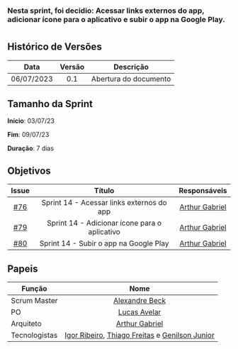 ### Nesta sprint, foi decidio: Acessar links externos do app, adicionar ícone para o aplicativo e subir o app na Google Play.

#

## Histórico de Versões

|    Data    | Versão |       Descrição       |
| :--------: | :----: | :-------------------: |
| 06/07/2023 |  0.1   | Abertura do documento |

## Tamanho da Sprint

**Início**: 03/07/23

**Fim**: 09/07/23

**Duração**: 7 dias

## Objetivos

|                             Issue                              |                    Título                     |                    Responsáveis                     |
| :------------------------------------------------------------: | :-------------------------------------------: | :-------------------------------------------------: |
| [#76](https://github.com/fga-eps-mds/2023.1-GuiaUnB/issues/76) |   Sprint 14 - Acessar links externos do app   | [Arthur Gabriel](https://github.com/ArthurGabrieel) |
| [#79](https://github.com/fga-eps-mds/2023.1-GuiaUnB/issues/79) | Sprint 14 - Adicionar ícone para o aplicativo | [Arthur Gabriel](https://github.com/ArthurGabrieel) |
| [#80](https://github.com/fga-eps-mds/2023.1-GuiaUnB/issues/80) |    Sprint 14 - Subir o app na Google Play     | [Arthur Gabriel](https://github.com/ArthurGabrieel) |

## Papeis

| Função        |                                                                               Nome                                                                               |
| ------------- | :--------------------------------------------------------------------------------------------------------------------------------------------------------------: |
| Scrum Master  |                                                           [Alexandre Beck](https://github.com/zzzBECK)                                                           |
| PO            |                                                        [Lucas Avelar](https://github.com/LucasAvelar2711)                                                        |
| Arquiteto     |                                                       [Arthur Gabriel](https://github.com/ArthurGabrieel)                                                        |
| Tecnologistas | [Igor Ribeiro](https://github.com/igor-ribeir0), [Thiago Freitas](https://github.com/thiagorfreitas) e [Genilson Junior](https://github.com/GenilsonJunior99006) |
